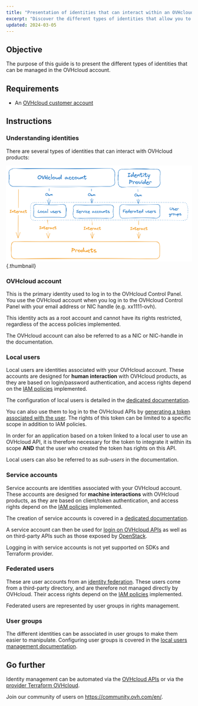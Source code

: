 ```yaml
---
title: "Presentation of identities that can interact within an OVHcloud account"
excerpt: "Discover the different types of identities that allow you to interact with an OVHcloud product"
updated: 2024-03-05
---
```


## Objective

The purpose of this guide is to present the different types of identities that can be managed in the OVHcloud account.

## Requirements

- An [OVHcloud customer account](/pages/account_and_service_management/account_information/ovhcloud-account-creation)

## Instructions

### Understanding identities

There are several types of identities that can interact with OVHcloud products:

![identities-types](images/identities_types.png){.thumbnail}

### OVHcloud account

This is the primary identity used to log in to the OVHcloud Control Panel. You use the OVHcloud account when you log in to the OVHcloud Control Panel with your email address or NIC handle (e.g. xx1111-ovh).

This identity acts as a root account and cannot have its rights restricted, regardless of the access policies implemented.

The OVHcloud account can also be referred to as a NIC or NIC-handle in the documentation.

### Local users

Local users are identities associated with your OVHcloud account. These accounts are designed for **human interaction** with OVHcloud products, as they are based on login/password authentication, and access rights depend on the [IAM policies](/pages/account_and_service_management/account_information/iam-policy-ui) implemented.

The configuration of local users is detailed in the [dedicated documentation](/pages/account_and_service_management/account_information/ovhcloud-users-management).

You can also use them to log in to the OVHcloud APIs by [generating a token associated with the user](/pages/manage_and_operate/api/first-steps). The rights of this token can be limited to a specific scope in addition to IAM policies.

In order for an application based on a token linked to a local user to use an OVHcloud API, it is therefore necessary for the token to integrate it within its scope **AND** that the user who created the token has rights on this API.

Local users can also be referred to as *sub-users* in the documentation.

### Service accounts

Service accounts are identities associated with your OVHcloud account. These accounts are designed for **machine interactions** with OVHcloud products, as they are based on client/token authentication, and access rights depend on the [IAM policies](/pages/account_and_service_management/account_information/iam-policy-ui) implemented.

The creation of service accounts is covered in a [dedicated documentation](/pages/manage_and_operate/api/manage-service-account).

A service account can then be used for [login on OVHcloud APIs](/pages/account_and_service_management/account_information/authenticate-api-with-service-account) as well as on third-party APIs such as those exposed by [OpenStack](/pages/manage_and_operate/iam/authenticate-api-openstack-with-service-account).

Logging in with service accounts is not yet supported on SDKs and Terraform provider.

### Federated users

These are user accounts from an [identity federation](/products/manage-operate-user-federation). These users come from a third-party directory, and are therefore not managed directly by OVHcloud. Their access rights depend on the [IAM policies](/pages/account_and_service_management/account_information/iam-policy-ui) implemented.

Federated users are represented by user groups in rights management.

### User groups

The different identities can be associated in user groups to make them easier to manipulate.
Configuring user groups is covered in the [local users management documentation](/pages/account_and_service_management/account_information/ovhcloud-users-management).

## Go further

Identity management can be automated via the [OVHcloud APIs](/pages/manage_and_operate/api/first-steps) or via the [provider Terraform OVHcloud](/pages/manage_and_operate/terraform/terraform-at-ovhcloud).

Join our community of users on <https://community.ovh.com/en/>.
